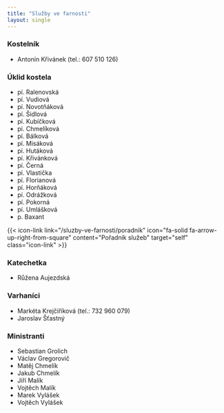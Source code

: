 ```yaml
---
title: "Služby ve farnosti"
layout: single
---
```

### Kostelník
- Antonín Křivánek (tel.: 607 510 126)
### Úklid kostela
- pí. Ralenovská
- pí. Vudiová
- pí. Novotňáková
- pí. Šidlová
- pí. Kubíčková
- pí. Chmelíková
- pí. Bálková
- pí. Misáková
- pí. Hutáková
- pí. Křivánková
- pí. Černá
- pí. Vlastička
- pí. Florianová
- pí. Horňáková
- pí. Odrážková
- pí. Pokorná
- pí. Umlášková
- p. Baxant

{{< icon-link link="/sluzby-ve-farnosti/poradnik" icon="fa-solid fa-arrow-up-right-from-square" content="Pořadník služeb" target="self" class="icon-link" >}}

### Katechetka
- Růžena Aujezdská
### Varhaníci
- Markéta Krejčiříková (tel.: 732 960 079)
- Jaroslav Šťastný
### Ministranti
- Sebastian Grolich
- Václav Gregorovič
- Matěj Chmelík
- Jakub Chmelík
- Jiří Malík
- Vojtěch Malík
- Marek Vylášek
- Vojtěch Vylášek